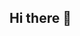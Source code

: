 ## Hi there 👋

<!--
**SanaullaParvez/SanaullaParvez** is a ✨ _special_ ✨ repository because its `README.md` (this file) appears on your GitHub profile.

Here are some ideas to get you started:

- 🔭 I’m currently working on Laravel, VueJS, TypeScript, Ruby on Rails
- 🌱 I’m currently learning Flatter
- 👯 I’m looking to collaborate on Web & App Development
- 🤔 I’m looking for help with Deep Learning
- 💬 Ask me about Server Security
- 📫 How to reach me: https://www.linkedin.com/in/sanaulla-ict/
- 😄 Pronouns: Sanaulla did a great job on the bug fix.
- ⚡ Fun fact: My friends call me an "Any Problem Resolved"
-->
